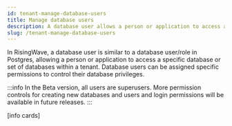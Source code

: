 ```yaml
---
id: tenant-manage-database-users
title: Manage database users
description: A database user allows a person or application to access a specific database or set of databases within a tenant.
slug: /tenant-manage-database-users
---
```


In RisingWave, a database user is similar to a database user/role in Postgres, allowing a person or application to access a specific database or set of databases within a tenant. Database users can be assigned specific permissions to control their database privileges.

:::info
In the Beta version, all users are superusers. More permission controls for creating new databases and users and login permissions will be available in future releases.
:::

[info cards]
